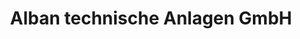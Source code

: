 ---
title: "Alban technische Anlagen GmbH"
url: /laubach/alban-technische-anlagen-gmbh/
shop: Klempner
---